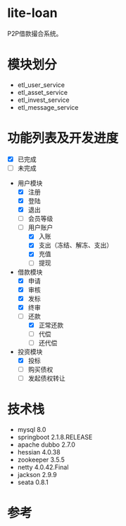 # lite-loan
P2P借款撮合系统。

# 模块划分
* etl_user_service
* etl_asset_service
* etl_invest_service
* etl_message_service

# 功能列表及开发进度

-[x] 已完成
-[ ] 未完成

* 用户模块
  -[x] 注册
  -[x] 登陆
  -[x] 退出
  -[ ] 会员等级
  -[ ] 用户账户
    -[x] 入账
    -[x] 支出（冻结、解冻、支出）
    -[x] 充值
    -[ ] 提现

* 借款模块
  -[x] 申请
  -[x] 审核
  -[x] 发标
  -[x] 终审
  -[ ] 还款
    -[x] 正常还款
    -[ ] 代偿
    -[ ] 还代偿

* 投资模块
  -[x] 投标
  -[ ] 购买债权
  -[ ] 发起债权转让

# 技术栈
- mysql 8.0
- springboot 2.1.8.RELEASE
- apache dubbo 2.7.0
- hessian 4.0.38
- zookeeper 3.5.5
- netty 4.0.42.Final
- jackson 2.9.9
- seata 0.8.1

# 参考

